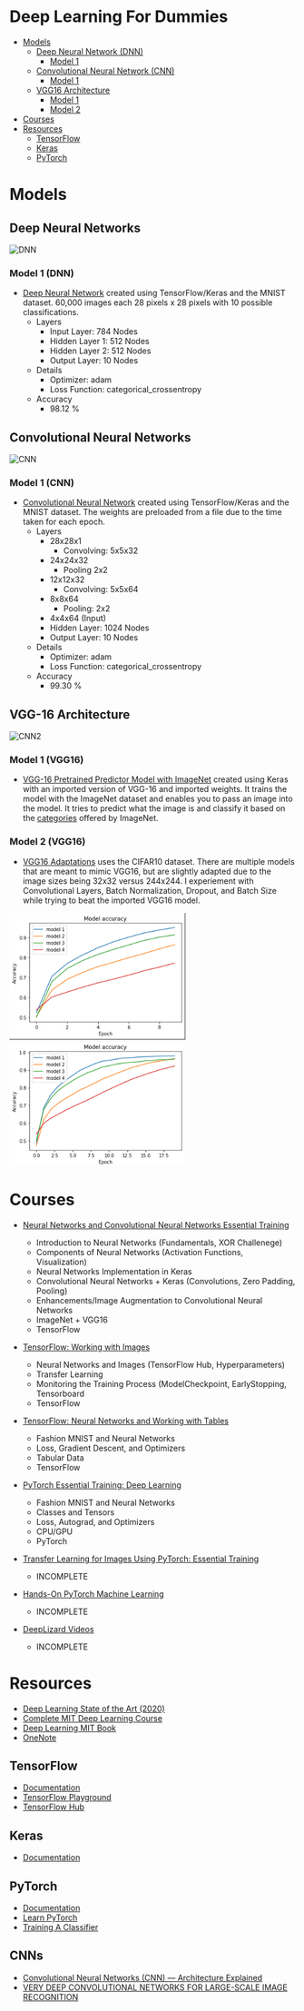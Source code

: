 # Deep Learning For Dummies

- [Models](#models)
  - [Deep Neural Network (DNN)](#deep-neural-networks)
    - [Model 1](#model-1-dnn)
  - [Convolutional Neural Network (CNN)](#convolutional-neural-networks)
    - [Model 1](#model-1-cnn)
  - [VGG16 Architecture](#vgg-16-architecture)
    - [Model 1](#model-1-vgg16)
    - [Model 2](#model-2-vgg16)
- [Courses](#courses)
- [Resources](#resources)
  - [TensorFlow](#tensorflow)
  - [Keras](#keras)
  - [PyTorch](#pytorch)

# Models
## Deep Neural Networks

![DNN](https://github.com/Antonio-Villarreal/DeepLearningModels/blob/main/Resources/Neural%20Network%20Visual.jpeg)

### Model 1 (DNN)

- [Deep Neural Network](https://colab.research.google.com/drive/1ydb9ww3bMfoFe74xJAxrBftPDytn42X2?usp=sharing) created using TensorFlow/Keras and the MNIST dataset. 60,000 images each 28 pixels x 28 pixels with 10 possible classifications.
  - Layers
    - Input Layer: 784 Nodes
    - Hidden Layer 1: 512 Nodes
    - Hidden Layer 2: 512 Nodes
    - Output Layer: 10 Nodes
  - Details
    - Optimizer: adam
    - Loss Function: categorical_crossentropy
  - Accuracy
    - 98.12 %

## Convolutional Neural Networks

![CNN](https://github.com/Antonio-Villarreal/DeepLearningModels/blob/main/Resources/Convolutional%20Neural%20Network.png)

### Model 1 (CNN)

- [Convolutional Neural Network](https://colab.research.google.com/drive/1DcrntEMfznsbIOT0yzZbGDTF9UGslY81#scrollTo=bP-s7oEidBri) created using TensorFlow/Keras and the MNIST dataset. The weights are preloaded from a file due to the time taken for each epoch.
  - Layers
    - 28x28x1
      - Convolving: 5x5x32
    - 24x24x32
      - Pooling 2x2
    - 12x12x32
      - Convolving: 5x5x64
    - 8x8x64
      - Pooling: 2x2
    - 4x4x64 (Input)
    - Hidden Layer: 1024 Nodes
    - Output Layer: 10 Nodes
  - Details
    - Optimizer: adam
    - Loss Function: categorical_crossentropy
  - Accuracy
    - 99.30 %

## VGG-16 Architecture

![CNN2](https://github.com/Antonio-Villarreal/DeepLearningStuff/blob/main/Resources/VGG16.png)

### Model 1 (VGG16)

- [VGG-16 Pretrained Predictor Model with ImageNet](https://colab.research.google.com/drive/1Q-PJClS1XzEHucVvsiO1kf7DgMXIWakY?usp=sharing) created using Keras with an imported version of VGG-16 and imported weights. It trains the model with the ImageNet dataset and enables you to pass an image into the model. It tries to predict what the image is and classify it based on the [categories](https://github.com/Antonio-Villarreal/Deep-Learning-For-Dummies/blob/main/Resources/Neural%20Networks%20and%20Convolutional%20Neural%20Networks/Ch07/07_02/data/synset_words.txt) offered by ImageNet.

### Model 2 (VGG16)

- [VGG16 Adaptations](https://colab.research.google.com/drive/1FT6ZLGHZ_m6JP31eYN6RBDZHkAKxMnW1?usp=sharing) uses the CIFAR10 dataset. There are multiple models that are meant to mimic VGG16, but are slightly adapted due to the image sizes being 32x32 versus 244x244. I experiement with Convolutional Layers, Batch Normalization, Dropout, and Batch Size while trying to beat the imported VGG16 model. 

<p float="center">
  <img src="https://github.com/Antonio-Villarreal/Deep-Learning-For-Dummies/blob/main/Resources/Screenshot_20230126_110438.png" />
  <img src="https://github.com/Antonio-Villarreal/Deep-Learning-For-Dummies/blob/main/Resources/Screenshot_20230127_111359.png" />
</p>

# Courses

- [Neural Networks and Convolutional Neural Networks Essential Training](https://www.linkedin.com/learning/neural-networks-and-convolutional-neural-networks-essential-training/welcome?autoplay=true&resume=false&u=41282748)
  - Introduction to Neural Networks (Fundamentals, XOR Challenege)
  - Components of Neural Networks (Activation Functions, Visualization)
  - Neural Networks Implementation in Keras
  - Convolutional Neural Networks + Keras (Convolutions, Zero Padding, Pooling)
  - Enhancements/Image Augmentation to Convolutional Neural Networks
  - ImageNet + VGG16
  - TensorFlow
  
- [TensorFlow: Working with Images](https://www.linkedin.com/learning/tensorflow-working-with-images/work-with-gray-and-color-images-using-transfer-learning-and-fine-tuning?u=41282748)
  - Neural Networks and Images (TensorFlow Hub, Hyperparameters)
  - Transfer Learning
  - Monitoring the Training Process (ModelCheckpoint, EarlyStopping, Tensorboard
  - TensorFlow
  
- [TensorFlow: Neural Networks and Working with Tables](https://www.linkedin.com/learning/tensorflow-neural-networks-and-working-with-tables/using-tensorflow-for-neural-networks-and-tables?u=41282748)
  - Fashion MNIST and Neural Networks
  - Loss, Gradient Descent, and Optimizers
  - Tabular Data
  - TensorFlow
  
- [PyTorch Essential Training: Deep Learning](https://www.linkedin.com/learning/pytorch-essential-training-deep-learning/welcome?autoplay=true&u=41282748)
  - Fashion MNIST and Neural Networks
  - Classes and Tensors
  - Loss, Autograd, and Optimizers
  - CPU/GPU
  - PyTorch
  
- [Transfer Learning for Images Using PyTorch: Essential Training](https://www.linkedin.com/learning/transfer-learning-for-images-using-pytorch-essential-training/welcome?autoplay=true&u=41282748)
  - INCOMPLETE
  
- [Hands-On PyTorch Machine Learning](https://www.linkedin.com/learning/hands-on-pytorch-machine-learning/explore-the-capabilities-of-pytorch?autoplay=true&u=41282748)
  - INCOMPLETE
  
- [DeepLizard Videos](https://www.youtube.com/watch?v=v5cngxo4mIg&list=PLZbbT5o_s2xrfNyHZsM6ufI0iZENK9xgG) 
  - INCOMPLETE
  
# Resources
- [Deep Learning State of the Art (2020)](https://www.youtube.com/watch?v=0VH1Lim8gL8&list=PLrAXtmErZgOeiKm4sgNOknGvNjby9efdf)
- [Complete MIT Deep Learning Course](https://deeplearning.mit.edu/)
- [Deep Learning MIT Book](https://www.deeplearningbook.org/)
- [OneNote](https://uflorida-my.sharepoint.com/:o:/g/personal/a_villarreal1_ufl_edu/EqN_9uO1-XNMmhl5iqskOEYBs22S03ytZV7OD-RiHwK_4g?e=oHywni)

## TensorFlow
- [Documentation](https://www.tensorflow.org/api_docs)
- [TensorFlow Playground](https://playground.tensorflow.org/#activation=tanh&batchSize=10&dataset=circle&regDataset=reg-plane&learningRate=0.03&regularizationRate=0&noise=0&networkShape=4,2&seed=0.82501&showTestData=false&discretize=false&percTrainData=50&x=true&y=true&xTimesY=false&xSquared=false&ySquared=false&cosX=false&sinX=false&cosY=false&sinY=false&collectStats=false&problem=classification&initZero=false&hideText=false)
- [TensorFlow Hub](https://www.tensorflow.org/hub)

## Keras
- [Documentation](https://keras.io/)

## PyTorch
- [Documentation](https://pytorch.org/docs/stable/index.html)
- [Learn PyTorch](https://www.learnpytorch.io/)
- [Training A Classifier](https://pytorch.org/tutorials/beginner/blitz/cifar10_tutorial.html)

## CNNs
- [Convolutional Neural Networks (CNN) — Architecture Explained](https://medium.com/@draj0718/convolutional-neural-networks-cnn-architectures-explained-716fb197b243)
- [VERY DEEP CONVOLUTIONAL NETWORKS FOR LARGE-SCALE IMAGE RECOGNITION](https://arxiv.org/pdf/1409.1556.pdf)

